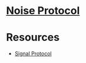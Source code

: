 # [Noise Protocol](http://www.noiseprotocol.org/noise.html)

# Resources
- [Signal Protocol](https://www.youtube.com/watch?v=ceGTgqypwnQ&ab_channel=DavidWong)
